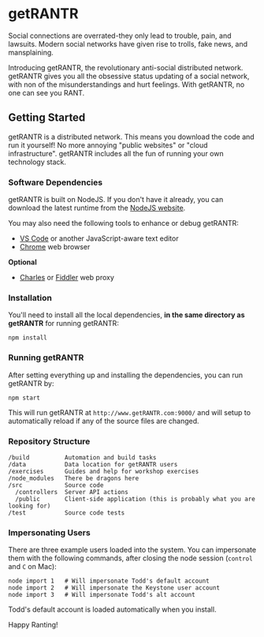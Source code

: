 # getRANTR

Social connections are overrated-they only lead to trouble, pain, and lawsuits. Modern social networks have given rise to trolls, fake news, and mansplaining.

Introducing getRANTR, the revolutionary anti-social distributed network. getRANTR gives you all the obsessive status updating of a social network, with non of the misunderstandings and hurt feelings. With getRANTR, no one can see you RANT.

## Getting Started

getRANTR is a distributed network. This means you download the code and run it yourself! No more annoying "public websites" or "cloud infrastructure". getRANTR includes all the fun of running your own technology stack.

### Software Dependencies

getRANTR is built on NodeJS. If you don't have it already, you can download the latest runtime from the [NodeJS website](https://nodejs.org/en/).

You may also need the following tools to enhance or debug getRANTR:

- [VS Code](https://code.visualstudio.com/) or another JavaScript-aware text editor
- [Chrome](https://www.google.com/chrome/) web browser

**Optional**
- [Charles](https://www.charlesproxy.com/) or [Fiddler](http://www.telerik.com/fiddler) web proxy

### Installation

You'll need to install all the local dependencies, **in the same directory as getRANTR** for running getRANTR:

```
npm install
```

### Running getRANTR

After setting everything up and installing the dependencies, you can run getRANTR by:

```
npm start
```

This will run getRANTR at `http://www.getRANTR.com:9000/` and will setup to automatically reload if any of the source files are changed.

### Repository Structure

```
/build          Automation and build tasks
/data           Data location for getRANTR users
/exercises      Guides and help for workshop exercises
/node_modules   There be dragons here
/src            Source code
  /controllers  Server API actions
  /public       Client-side application (this is probably what you are looking for)
/test           Source code tests
```

### Impersonating Users

There are three example users loaded into the system. You can impersonate them with the following commands, after closing the node session (`control` and `C` on Mac):

```
node import 1   # Will impersonate Todd's default account
node import 2   # Will impersonate the Keystone user account
node import 3   # Will impersonate Todd's alt account
```

Todd's default account is loaded automatically when you install.

Happy Ranting!
